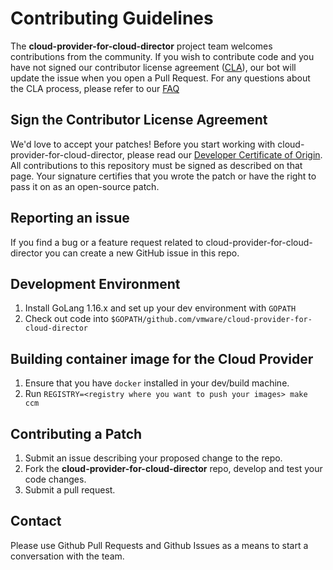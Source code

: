 # Contributing Guidelines

The **cloud-provider-for-cloud-director** project team welcomes contributions from the community. If you wish to contribute code and you have not signed our contributor license agreement ([CLA](https://cla.vmware.com/cla/1/preview)), our bot will update the issue when you open a Pull Request. For any questions about the CLA process, please refer to our [FAQ](https://cla.vmware.com/faq)

## Sign the Contributor License Agreement

We'd love to accept your patches! Before you start working with cloud-provider-for-cloud-director, please read our [Developer Certificate of Origin](https://cla.vmware.com/dco). All contributions to this repository must be signed as described on that page. Your signature certifies that you wrote the patch or have the right to pass it on as an open-source patch.

## Reporting an issue

If you find a bug or a feature request related to cloud-provider-for-cloud-director you can create a new GitHub issue in this repo.

## Development Environment

1. Install GoLang 1.16.x and set up your dev environment with `GOPATH`
2. Check out code into `$GOPATH/github.com/vmware/cloud-provider-for-cloud-director`

## Building container image for the Cloud Provider

1. Ensure that you have `docker` installed in your dev/build machine.
2. Run `REGISTRY=<registry where you want to push your images> make ccm`

## Contributing a Patch

1. Submit an issue describing your proposed change to the repo.
2. Fork the **cloud-provider-for-cloud-director** repo, develop and test your code changes.
3. Submit a pull request.

## Contact

Please use Github Pull Requests and Github Issues as a means to start a conversation with the team.
